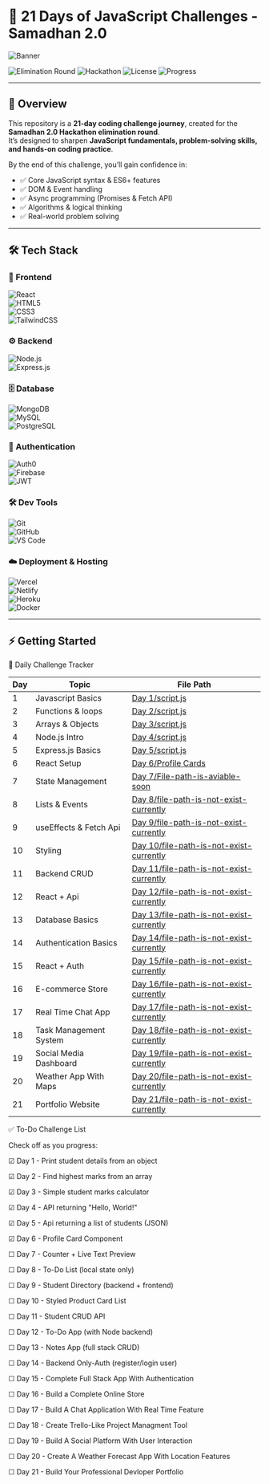 # 🚀 21 Days of JavaScript Challenges - Samadhan 2.0

![Banner](https://dummyimage.com/1200x300/000/fff&text=21+Days+Coding+Challenge+-+Samadhan+2.0)  
<!-- Replace above dummy banner with your custom designed banner -->

![Elimination Round](https://img.shields.io/badge/Competition-Elimination-blue?logo=&logoColor=white)
![Hackathon](https://img.shields.io/badge/Samadhan-2.0-orange?logo=hackathon&logoColor=white)
![License](https://img.shields.io/badge/License-MIT-blue)
![Progress](https://img.shields.io/badge/Completed-6%2F21-lightgrey)

---

## 📌 Overview  
This repository is a **21-day coding challenge journey**, created for the **Samadhan 2.0 Hackathon elimination round**.  
It’s designed to sharpen **JavaScript fundamentals, problem-solving skills, and hands-on coding practice**.  

By the end of this challenge, you’ll gain confidence in:  
- ✅ Core JavaScript syntax & ES6+ features  
- ✅ DOM & Event handling  
- ✅ Async programming (Promises & Fetch API)  
- ✅ Algorithms & logical thinking  
- ✅ Real-world problem solving  

---  
## 🛠 Tech Stack  

### 🎨 Frontend  
![React](https://img.shields.io/badge/Code-React-61DAFB?logo=react&logoColor=black)  
![HTML5](https://img.shields.io/badge/Markup-HTML5-E34F26?logo=html5&logoColor=white)  
![CSS3](https://img.shields.io/badge/Style-CSS3-1572B6?logo=css3&logoColor=white)  
![TailwindCSS](https://img.shields.io/badge/UI-TailwindCSS-38B2AC?logo=tailwindcss&logoColor=white)  

### ⚙️ Backend  
![Node.js](https://img.shields.io/badge/Runtime-Node.js-339933?logo=node.js&logoColor=white)  
![Express.js](https://img.shields.io/badge/Framework-Express.js-000000?logo=express&logoColor=white)  

### 🗄 Database  
![MongoDB](https://img.shields.io/badge/Database-MongoDB-47A248?logo=mongodb&logoColor=white)  
![MySQL](https://img.shields.io/badge/Database-MySQL-4479A1?logo=mysql&logoColor=white)  
![PostgreSQL](https://img.shields.io/badge/Database-PostgreSQL-4169E1?logo=postgresql&logoColor=white)  

### 🔐 Authentication  
![Auth0](https://img.shields.io/badge/Auth-Auth0-EB5424?logo=auth0&logoColor=white)  
![Firebase](https://img.shields.io/badge/Auth-Firebase-FFCA28?logo=firebase&logoColor=black)  
![JWT](https://img.shields.io/badge/Auth-JWT-000000?logo=jsonwebtokens&logoColor=white)  

### 🛠 Dev Tools  
![Git](https://img.shields.io/badge/Version-Git-F05032?logo=git&logoColor=white)  
![GitHub](https://img.shields.io/badge/Repo-GitHub-181717?logo=github&logoColor=white)  
![VS Code](https://img.shields.io/badge/IDE-VS%20Code-0078D4?logo=visualstudiocode&logoColor=white)  

### ☁️ Deployment & Hosting  
![Vercel](https://img.shields.io/badge/Deploy-Vercel-000000?logo=vercel&logoColor=white)  
![Netlify](https://img.shields.io/badge/Deploy-Netlify-00C7B7?logo=netlify&logoColor=white)  
![Heroku](https://img.shields.io/badge/Deploy-Heroku-430098?logo=heroku&logoColor=white)  
![Docker](https://img.shields.io/badge/Container-Docker-2496ED?logo=docker&logoColor=white)  

---

## ⚡ Getting Started  



📅 Daily Challenge Tracker

| Day | Topic                        | File Path                                                                            |
| --- | ---------------------------- | -------------------------------------------------------------------------------------|
| 1   | Javascript Basics            | [Day 1/script.js](Day%201/script.js)                                                 |
| 2   | Functions & loops            | [Day 2/script.js](Day%202/script.js)                                                 |
| 3   | Arrays & Objects             | [Day 3/script.js](Day%203/script.js)                                                 |
| 4   | Node.js Intro                | [Day 4/script.js](Day%204/script.js)                                                 |
| 5   | Express.js Basics            | [Day 5/script.js](Day%205/script.js)                                                 |
| 6   | React Setup                  | [Day 6/Profile Cards](Day%206/my-profile-card-app)                                   |
| 7   | State Management             | [Day 7/File-path-is-aviable-soon](Day%207/Day-7)                                   |
| 8   | Lists & Events               | [Day 8/file-path-is-not-exist-currently](Day%208/)                                   |
| 9   | useEffects & Fetch Api       | [Day 9/file-path-is-not-exist-currently](Day%209/)                                   |
| 10  | Styling                      | [Day 10/file-path-is-not-exist-currently](Day%2010/)                                 |
| 11  | Backend CRUD                 | [Day 11/file-path-is-not-exist-currently](Day%2011/)                                 |
| 12  | React + Api                  | [Day 12/file-path-is-not-exist-currently](Day%2012/)                                 |
| 13  | Database Basics              | [Day 13/file-path-is-not-exist-currently](Day%2013/)                                 |
| 14  | Authentication Basics        | [Day 14/file-path-is-not-exist-currently](Day%2014/)                                 |
| 15  | React + Auth                 | [Day 15/file-path-is-not-exist-currently](Day%2015/)                                 |
| 16  | E-commerce Store             | [Day 16/file-path-is-not-exist-currently](Day%2016/)                                 |
| 17  | Real Time Chat App           | [Day 17/file-path-is-not-exist-currently](Day%2017/)                                 |
| 18  | Task Management System       | [Day 18/file-path-is-not-exist-currently](Day%2018/)                                 |
| 19  | Social Media Dashboard       | [Day 19/file-path-is-not-exist-currently](Day%2019/)                                 |
| 20  | Weather App With Maps        | [Day 20/file-path-is-not-exist-currently](Day%2020/)                                 |
| 21  | Portfolio Website            | [Day 21/file-path-is-not-exist-currently](Day%2021/)                                 |

✅ To-Do Challenge List

Check off as you progress:

 ☑ Day 1 - Print student details from an object

 ☑ Day 2 - Find highest marks from an array

 ☑ Day 3 - Simple student marks calculator

 ☑ Day 4 - API returning "Hello, World!"

 ☑ Day 5 - Api returning a list of students (JSON)

 ☑ Day 6 - Profile Card Component

 ☐ Day 7 - Counter + Live Text Preview

 ☐ Day 8 - To-Do List (local state only)

 ☐ Day 9 - Student Directory (backend + frontend)

 ☐ Day 10 - Styled Product Card List

 ☐ Day 11 - Student CRUD API

 ☐ Day 12 - To-Do App (with Node backend)

 ☐ Day 13 - Notes App (full stack CRUD)

 ☐ Day 14 - Backend Only-Auth (register/login user)

 ☐ Day 15 - Complete Full Stack App With Authentication

 ☐ Day 16 - Build a Complete Online Store

 ☐ Day 17 - Build A Chat Application With Real Time Feature

 ☐ Day 18 - Create Trello-Like Project Managment Tool

 ☐ Day 19 - Build A Social Platform With User Interaction

 ☐ Day 20 - Create A Weather Forecast App With Location Features

 ☐ Day 21 - Build Your Professional Devloper Portfolio

